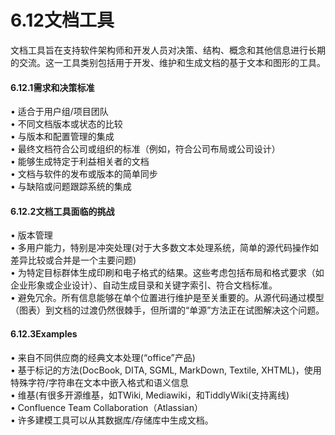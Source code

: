 # 6.12文档工具

文档工具旨在支持软件架构师和开发人员对决策、结构、概念和其他信息进行长期的交流。这一工具类别包括用于开发、维护和生成文档的基于文本和图形的工具。

#### &#xD;6.12.1需求和决策标准

• 适合于用户组/项目团队\
• 不同文档版本或状态的比较\
• 与版本和配置管理的集成\
• 最终文档符合公司或组织的标准（例如，符合公司布局或公司设计）\
• 能够生成特定于利益相关者的文档\
• 文档与软件的发布或版本的简单同步\
• 与缺陷或问题跟踪系统的集成

#### &#xD;6.12.2文档工具面临的挑战

• 版本管理\
• 多用户能力，特别是冲突处理(对于大多数文本处理系统，简单的源代码操作如差异比较或合并是一个主要问题)\
• 为特定目标群体生成印刷和电子格式的结果。这些考虑包括布局和格式要求（如企业形象或企业设计）、自动生成目录和关键字索引、符合文档标准。\
• 避免冗余。所有信息能够在单个位置进行维护是至关重要的。从源代码通过模型（图表）到文档的过渡仍然很棘手，但所谓的“单源”方法正在试图解决这个问题。

#### &#xD;6.12.3Examples

• 来自不同供应商的经典文本处理(“office”产品)\
• 基于标记的方法(DocBook, DITA, SGML, MarkDown, Textile, XHTML)，使用特殊字符/字符串在文本中嵌入格式和语义信息\
• 维基(有很多开源维基，如TWiki, Mediawiki，和TiddlyWiki(支持离线)\
• Confluence Team Collaboration（Atlassian）\
• 许多建模工具可以从其数据库/存储库中生成文档。
